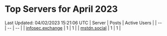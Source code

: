 # Top Servers for April 2023
Last Updated: 04/02/2023 15:21:06 UTC
| Server | Posts | Active Users |
| -- | -- | -- |
| [infosec.exchange](https://infosec.exchange/tags/PowerShell) | 1 | 1 |
| [mstdn.social](https://mstdn.social/tags/PowerShell) | 1 | 1 |

